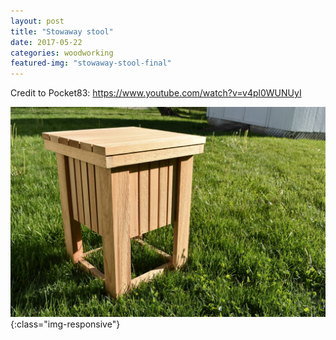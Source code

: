 ```yaml
---
layout: post
title: "Stowaway stool"
date: 2017-05-22
categories: woodworking 
featured-img: "stowaway-stool-final"
---
```


Credit to Pocket83: https://www.youtube.com/watch?v=v4pl0WUNUyI

![stowaway-stool-final](/assets/img/posts/stowaway-stool-final.jpg){:class="img-responsive"}
